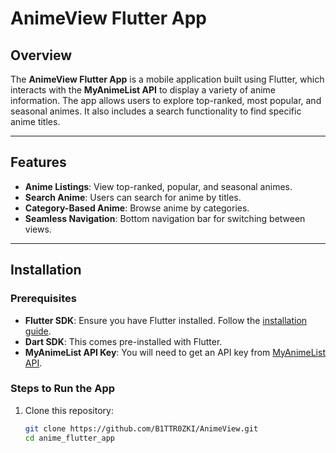 # AnimeView Flutter App

## Overview
The **AnimeView Flutter App** is a mobile application built using Flutter, which interacts with the **MyAnimeList API** to display a variety of anime information. The app allows users to explore top-ranked, most popular, and seasonal animes. It also includes a search functionality to find specific anime titles.

---

## Features
- **Anime Listings**: View top-ranked, popular, and seasonal animes.
- **Search Anime**: Users can search for anime by titles.
- **Category-Based Anime**: Browse anime by categories.
- **Seamless Navigation**: Bottom navigation bar for switching between views.

---

## Installation

### Prerequisites
- **Flutter SDK**: Ensure you have Flutter installed. Follow the [installation guide](https://flutter.dev/docs/get-started/install).
- **Dart SDK**: This comes pre-installed with Flutter.
- **MyAnimeList API Key**: You will need to get an API key from [MyAnimeList API](https://myanimelist.net/apiconfig).

### Steps to Run the App

1. Clone this repository:
   ```bash
   git clone https://github.com/B1TTR0ZKI/AnimeView.git
   cd anime_flutter_app
